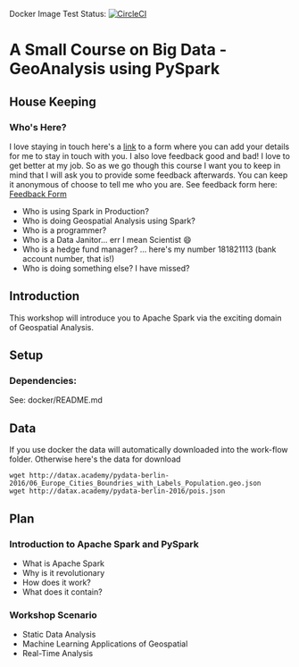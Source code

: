 Docker Image Test Status: [![CircleCI](https://circleci.com/gh/sabman/PySparkGeoAnalysis.svg?style=svg)](https://circleci.com/gh/sabman/PySparkGeoAnalysis)

# A Small Course on Big Data - GeoAnalysis using PySpark

## House Keeping

### Who's Here?

I love staying in touch here's a [link](...) to a form where you can add your details for me to stay in touch with you. I also love feedback good and bad! I love to get better at my job. So as we go though this course I want you to keep in mind that I will ask you to provide some feedback afterwards. You can keep it anonymous of choose to tell me who you are. See feedback form here: [Feedback Form](...)

* Who is using Spark in Production?
* Who is doing Geospatial Analysis using Spark?
* Who is a programmer?
* Who is a Data Janitor... err I mean Scientist :smile:
* Who is a hedge fund manager? ... here's my number 181821113 (bank account number, that is!)
* Who is doing something else? I have missed?

## Introduction

This workshop will introduce you to Apache Spark via the exciting domain of Geospatial Analysis.

## Setup

### Dependencies:

See: docker/README.md

## Data

If you use docker the data will automatically downloaded into the work-flow folder. Otherwise here's the data for download

```
wget http://datax.academy/pydata-berlin-2016/06_Europe_Cities_Boundries_with_Labels_Population.geo.json
wget http://datax.academy/pydata-berlin-2016/pois.json
```

## Plan

### Introduction to Apache Spark and PySpark

* What is Apache Spark
* Why is it revolutionary
* How does it work?
* What does it contain?

### Workshop Scenario

* Static Data Analysis
* Machine Learning Applications of Geospatial
* Real-Time Analysis
